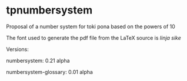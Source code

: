 # tpnumbersystem
Proposal of a number system for toki pona based on the powers of 10

The font used to generate the pdf file from the LaTeX source is _linja sike_

Versions: 

numbersystem: 0.21 alpha

numbersystem-glossary: 0.01 alpha

